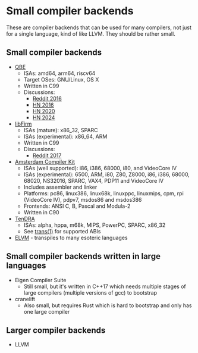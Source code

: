 # Small compiler backends

These are compiler backends that can be used for many compilers, not just for a single language, kind of like LLVM. They should be rather small.

## Small compiler backends

* [QBE](https://c9x.me/compile/)
  * ISAs: amd64, arm64, riscv64
  * Target OSes: GNU/Linux, OS X
  * Written in C99
  * Discussions:
    * [Reddit 2016](https://libreddit.bus-hit.me/r/programming/comments/4fysrk/qbe_my_homegrown_simple_compiler_backend/)
    * [HN 2016](https://news.ycombinator.com/item?id=11555527)
    * [HN 2020](https://news.ycombinator.com/item?id=25273907)
    * [HN 2024](https://news.ycombinator.com/item?id=40346320)
* [libFirm](https://libfirm.github.io/index.html)
  * ISAs (mature): x86_32, SPARC
  * ISAs (experimental): x86_64, ARM
  * Written in C99
  * Discussions:
    * [Reddit 2017](https://libreddit.bus-hit.me/r/programming/comments/5majpy/an_alternative_to_llvm_libfirm/)
* [Amsterdam Compiler Kit](https://tack.sourceforge.net/)
  * ISAs (well supported): i86, i386, 68000, i80, and VideoCore IV
  * ISAs (experimental): 6500, ARM, i80, Z80, Z8000, i86, i386, 68000, 68020, NS32016, SPARC, VAX4, PDP11 and VideoCore IV
  * Includes assembler and linker
  * Platforms: pc86, linux386, linux68k, linuxppc, linuxmips, cpm, rpi (VideoCore IV), pdpv7, msdos86 and msdos386
  * Frontends: ANSI C, B, Pascal and Modula-2
  * Written in C90
* [TenDRA](http://www.tendra.org/)
  * ISAs: alpha, hppa, m68k, MIPS, PowerPC, SPARC, x86_32
  * See [trans(1)](http://www.tendra.org/trans.1/) for supported ABIs
* [ELVM](https://github.com/shinh/elvm) - transpiles to many esoteric languages

## Small compiler backends written in large languages

* Eigen Compiler Suite
  * Still small, but it's written in C++17 which needs multiple stages of large compilers (multiple versions of gcc) to bootstrap
* cranelift
  * Also small, but requires Rust which is hard to bootstrap and only has one large compiler

## Larger compiler backends

* LLVM
